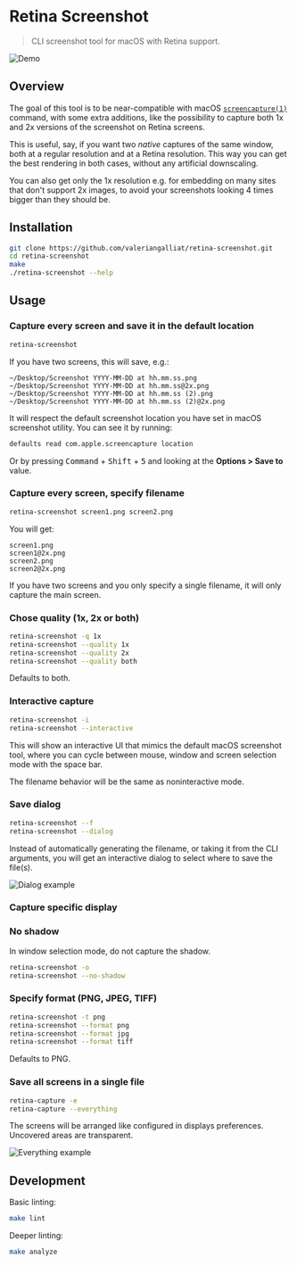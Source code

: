 # Retina Screenshot

> CLI screenshot tool for macOS with Retina support.

![Demo](../../raw/assets/demo.png)

## Overview

The goal of this tool is to be near-compatible with macOS
[`screencapture(1)`](https://ss64.com/osx/screencapture.html) command,
with some extra additions, like the possibility to capture both 1x and
2x versions of the screenshot on Retina screens.

This is useful, say, if you want two _native_ captures of the same
window, both at a regular resolution and at a Retina resolution. This
way you can get the best rendering in both cases, without any
artificial downscaling.

You can also get only the 1x resolution e.g. for embedding on many sites
that don't support 2x images, to avoid your screenshots looking 4 times
bigger than they should be.

## Installation

```sh
git clone https://github.com/valeriangalliat/retina-screenshot.git
cd retina-screenshot
make
./retina-screenshot --help
```

## Usage

### Capture every screen and save it in the default location

```sh
retina-screenshot
```

If you have two screens, this will save, e.g.:

```
~/Desktop/Screenshot YYYY-MM-DD at hh.mm.ss.png
~/Desktop/Screenshot YYYY-MM-DD at hh.mm.ss@2x.png
~/Desktop/Screenshot YYYY-MM-DD at hh.mm.ss (2).png
~/Desktop/Screenshot YYYY-MM-DD at hh.mm.ss (2)@2x.png
```

It will respect the default screenshot location you have set in macOS
screenshot utility. You can see it by running:

```sh
defaults read com.apple.screencapture location
```

Or by pressing <kbd>Command</kbd> + <kbd>Shift</kbd> + <kbd>5</kbd>
and looking at the **Options > Save to** value.

### Capture every screen, specify filename

```sh
retina-screenshot screen1.png screen2.png
```

You will get:

```
screen1.png
screen1@2x.png
screen2.png
screen2@2x.png
```

If you have two screens and you only specify a single filename, it will
only capture the main screen.

### Chose quality (1x, 2x or both)

```sh
retina-screenshot -q 1x
retina-screenshot --quality 1x
retina-screenshot --quality 2x
retina-screenshot --quality both
```

Defaults to both.

### Interactive capture

```sh
retina-screenshot -i
retina-screenshot --interactive
```

This will show an interactive UI that mimics the default macOS
screenshot tool, where you can cycle between mouse, window and screen
selection mode with the space bar.

The filename behavior will be the same as noninteractive mode.

### Save dialog

```sh
retina-screenshot --f
retina-screenshot --dialog
```

Instead of automatically generating the filename, or taking it from the
CLI arguments, you will get an interactive dialog to select where to
save the file(s).

![Dialog example](../../raw/assets/dialog.png)

### Capture specific display

### No shadow

In window selection mode, do not capture the shadow.

```sh
retina-screenshot -o
retina-screenshot --no-shadow
```

### Specify format (PNG, JPEG, TIFF)

```sh
retina-screenshot -t png
retina-screenshot --format png
retina-screenshot --format jpg
retina-screenshot --format tiff
```

Defaults to PNG.

### Save all screens in a single file

```sh
retina-capture -e
retina-capture --everything
```

The screens will be arranged like configured in displays preferences.
Uncovered areas are transparent.

![Everything example](../../raw/assets/everything.png)

## Development

Basic linting:

```sh
make lint
```

Deeper linting:

```sh
make analyze
```
